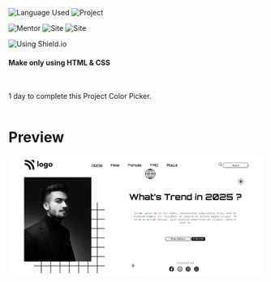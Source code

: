 ![Language Used](https://img.shields.io/static/v1?label=HTML&message=CSS&color=orange)
![Project](https://shields.io/badge/-Live_Class_Project_1-red)

![Mentor](https://shields.io/badge/-Hitesh_Choudhary-black)
![Site](https://img.shields.io/badge/-LCO-darkgrey)
![Site](https://img.shields.io/badge/-iNeuron-violet)

![ Using Shield.io](https://img.shields.io/badge/-Divya%20Khera-brightgreen)
#### Make only using HTML & CSS
<br>

<!-- # Project [LiveLink](https://hexcodecolor.netlify.app/) -->
1 day to complete this Project Color Picker.
<br>
<br>

# Preview
![](./assets/project1ss.png)